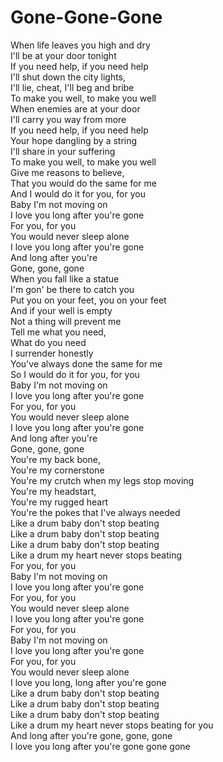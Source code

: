 # Gone-Gone-Gone

When life leaves you high and dry  
I'll be at your door tonight  
If you need help, if you need help  
I'll shut down the city lights,  
I'll lie, cheat, I'll beg and bribe  
To make you well, to make you well  
When enemies are at your door  
I'll carry you way from more  
If you need help, if you need help  
Your hope dangling by a string  
I'll share in your suffering  
To make you well, to make you well  
Give me reasons to believe,  
That you would do the same for me  
And I would do it for you, for you  
Baby I'm not moving on  
I love you long after you're gone  
For you, for you  
You would never sleep alone  
I love you long after you're gone  
And long after you're  
Gone, gone, gone  
When you fall like a statue  
I'm gon' be there to catch you  
Put you on your feet, you on your feet  
And if your well is empty  
Not a thing will prevent me  
Tell me what you need,  
What do you need  
I surrender honestly  
You've always done the same for me  
So I would do it for you, for you  
Baby I'm not moving on  
I love you long after you're gone  
For you, for you  
You would never sleep alone  
I love you long after you're gone  
And long after you're  
Gone, gone, gone  
You're my back bone,  
You're my cornerstone  
You're my crutch when my legs stop moving  
You're my headstart,  
You're my rugged heart  
You're the pokes that I've always needed  
Like a drum baby don't stop beating  
Like a drum baby don't stop beating  
Like a drum baby don't stop beating  
Like a drum my heart never stops beating  
For you, for you  
Baby I'm not moving on  
I love you long after you're gone  
For you, for you  
You would never sleep alone  
I love you long after you're gone  
For you, for you  
Baby I'm not moving on  
I love you long after you're gone  
For you, for you  
You would never sleep alone  
I love you long, long after you're gone  
Like a drum baby don't stop beating  
Like a drum baby don't stop beating  
Like a drum baby don't stop beating  
Like a drum my heart never stops beating for you  
And long after you're gone, gone, gone  
I love you long after you're gone gone gone

